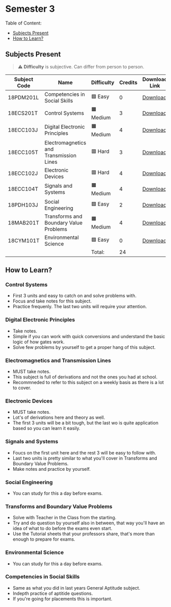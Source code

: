 # Semester 3

Table of Content:

- [Subjects Present](#subjects-present)
- [How to Learn?](#how-to-learn)


## Subjects Present

> ⚠ **Difficulty** is subjective. Can differ from person to person.

| Subject Code | Name | Difficulty | Credits | Download Link |
| ------------ | ---- | ---------- | ------- | ------------- |
| 18PDM201L | Competencies in Social Skills | 🟩 Easy | 0 | [Download](https://downgit.github.io/#/home?url=https://github.com/kunalkeshan/SRMIST-B.Tech-ECE-Notes-2022-24/tree/main/Semester%203/Competencies%20in%20Social%20Skills/Notes) |
| 18ECS201T | Control Systems | 🟧 Medium | 3 | [Download](https://downgit.github.io/#/home?url=https://github.com/kunalkeshan/SRMIST-B.Tech-ECE-Notes-2022-24/tree/main/Semester%203/Control%20Systems) | 
| 18ECC103J | Digital Electronic Principles | 🟧 Medium | 4 | [Download](https://downgit.github.io/#/home?url=https://github.com/kunalkeshan/SRMIST-B.Tech-ECE-Notes-2022-24/tree/main/Semester%203/Digital%20Electronic%20Principles) |
| 18ECC105T | Electromagnetics and Transmission Lines | 🟥 Hard | 3 | [Download](https://downgit.github.io/#/home?url=https://github.com/kunalkeshan/SRMIST-B.Tech-ECE-Notes-2022-24/tree/main/Semester%203/Electromagnetics%20and%20Transmission%20Lines) |
| 18ECC102J | Electronic Devices | 🟥 Hard | 4 | [Download](https://downgit.github.io/#/home?url=https://github.com/kunalkeshan/SRMIST-B.Tech-ECE-Notes-2022-24/tree/main/Semester%203/Electronic%20Devices) |
| 18ECC104T | Signals and Systems | 🟧 Medium | 4 | [Download](https://downgit.github.io/#/home?url=https://github.com/kunalkeshan/SRMIST-B.Tech-ECE-Notes-2022-24/tree/main/Semester%203/Signals%20and%20Systems) |
| 18PDH103J | Social Engineering | 🟩 Easy | 2 | [Download](https://downgit.github.io/#/home?url=https://github.com/kunalkeshan/SRMIST-B.Tech-ECE-Notes-2022-24/tree/main/Semester%203/Social%20Engineering) |
| 18MAB201T | Transforms and Boundary Value Problems | 🟧 Medium | 4 | [Download](https://downgit.github.io/#/home?url=https://github.com/kunalkeshan/SRMIST-B.Tech-ECE-Notes-2022-24/tree/main/Semester%203/Transforms%20and%20Boundary%20Value%20Problems) |
| 18CYM101T | Environmental Science | 🟩 Easy | 0 | [Download](https://downgit.github.io/#/home?url=https://github.com/kunalkeshan/SRMIST-B.Tech-ECE-Notes-2022-24/tree/main/Semester%203/Environmental%20Science) |
| | | Total: | 24 |

## How to Learn?

### Control Systems

- First 3 units and easy to catch on and solve problems with.
- Focus and take notes for this subject.
- Practice frequenly. The last two units will require your attention.

### Digital Electronic Principles

- Take notes.
- Simple if you can work with quick conversions and understand the basic logic of how gates work.
- Solve few problems by yourself to get a proper hang of this subject.

### Electromagnetics and Transmission Lines

- MUST take notes.
- This subject is full of derivations and not the ones you had at school.
- Recommneded to refer to this subject on a weekly basis as there is a lot to cover.

### Electronic Devices

- MUST take notes.
- Lot's of derivations here and theory as well. 
- The first 3 units will be a bit tough, but the last wo is quite application based so you can learn it easily.

### Signals and Systems

- Foucs on the first unit here and the rest 3 will be easy to follow with.
- Last two units is pretty similar to what you'll cover in Transforms and Boundary Value Problems. 
- Make notes and practice by yourself.

### Social Engineering

- You can study for this a day before exams.

### Transforms and Boundary Value Problems

- Solve with Teacher in the Class from the starting.
- Try and do question by yourself also in between, that way you'll have an idea of what to do before the exams even start.
- Use the Tutorial sheets that your professors share, that's more than enough to prepare for exams.

### Environmental Science

- You can study for this a day before exams.

### Competencies in Social Skills

- Same as what you did in last years General Aptitude subject. 
- Indepth practice of aptitide questions. 
- If you're going for placements this is important.
